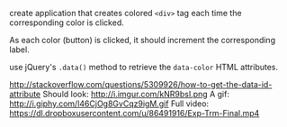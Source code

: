 create application that creates colored `<div>` tag each time the corresponding color is clicked.

As each color (button) is clicked, it should increment the corresponding label. 

use jQuery's `.data()` method to retrieve the `data-color` HTML attributes.

http://stackoverflow.com/questions/5309926/how-to-get-the-data-id-attribute
Should look: http://i.imgur.com/kNR9bsI.png
A gif: http://i.giphy.com/l46CjOg8GvCqz9igM.gif
Full video: https://dl.dropboxusercontent.com/u/86491916/Exp-Trm-Final.mp4
